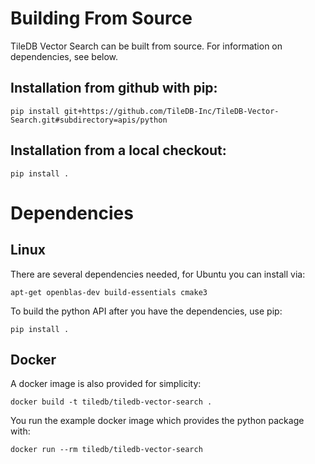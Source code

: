 # Building From Source

TileDB Vector Search can be built from source. For information on dependencies, see below.

## Installation from github with pip:
```
pip install git+https://github.com/TileDB-Inc/TileDB-Vector-Search.git#subdirectory=apis/python
```

## Installation from a local checkout:
```
pip install .
```
# Dependencies

## Linux

There are several dependencies needed, for Ubuntu you can install via:
```
apt-get openblas-dev build-essentials cmake3
```

To build the python API after you have the dependencies, use pip:
```
pip install .
```

## Docker

A docker image is also provided for simplicity:

```
docker build -t tiledb/tiledb-vector-search .
```

You run the example docker image which provides the python package with:
```
docker run --rm tiledb/tiledb-vector-search
```